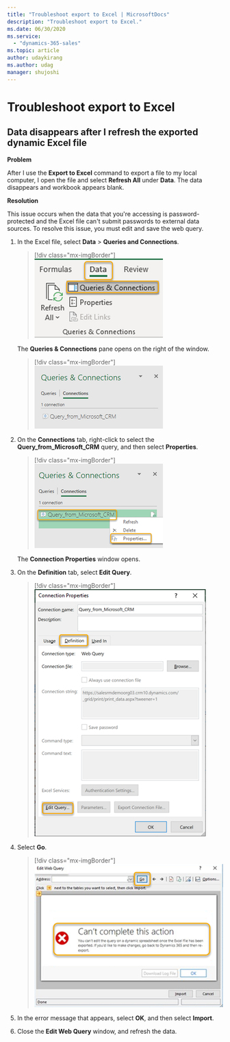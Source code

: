 ```yaml
---
title: "Troubleshoot export to Excel | MicrosoftDocs"
description: "Troubleshoot export to Excel."
ms.date: 06/30/2020
ms.service:
  - "dynamics-365-sales"
ms.topic: article
author: udaykirang
ms.author: udag
manager: shujoshi
---
```


# Troubleshoot export to Excel

## Data disappears after I refresh the exported dynamic Excel file

**Problem**

After I use the **Export to Excel** command to export a file to my local computer, I open the file and select **Refresh All** under **Data**. The data disappears and workbook appears blank.

**Resolution**

This issue occurs when the data that you're accessing is password-protected and the Excel file can't submit passwords to external data sources. To resolve this issue, you must edit and save the web query.

1. In the Excel file, select **Data** > **Queries and Connections**.

    > [!div class="mx-imgBorder"]
    > ![Select Data, and then select Queries and Connections](media/ts-e2e-select-queries-connections.png "Select Data, and then select Queries and Connections")

    The **Queries & Connections** pane opens on the right of the window.

    > [!div class="mx-imgBorder"]
    > ![Queries and Connections pane](media/ts-e2e-queries-connections-pane.png "Queries and Connections pane")

2. On the **Connections** tab, right-click to select the **Query_from_Microsoft_CRM** query, and then select **Properties**.

    > [!div class="mx-imgBorder"]
    > ![Select Properties](media/ts-e2e-select-properties-from-query.png "Select Properties")

    The **Connection Properties** window opens.

3. On the **Definition** tab, select **Edit Query**.

    > [!div class="mx-imgBorder"]
    > ![Select edit query](media/ts-e2e-select-edit-query.png "Select edit query")

4. Select **Go**.

    > [!div class="mx-imgBorder"]
    > ![Error message](media/ts-e2e-error-message.png "Error message")

5. In the error message that appears, select **OK**, and then select **Import**.

6. Close the **Edit Web Query** window, and refresh the data.
